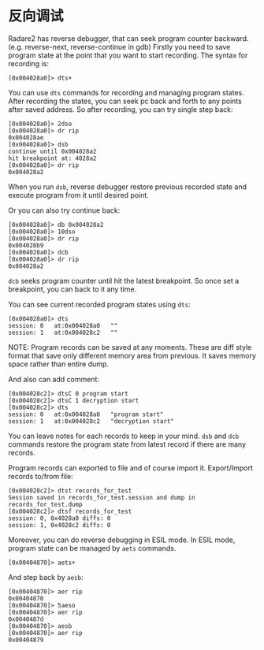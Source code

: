 # 反向调试

Radare2 has reverse debugger, that can seek program counter backward. \(e.g. reverse-next, reverse-continue in gdb\) Firstly you need to save program state at the point that you want to start recording. The syntax for recording is:

```text
[0x004028a0]> dts+
```

You can use `dts` commands for recording and managing program states. After recording the states, you can seek pc back and forth to any points after saved address. So after recording, you can try single step back:

```text
[0x004028a0]> 2dso
[0x004028a0]> dr rip
0x004028ae
[0x004028a0]> dsb
continue until 0x004028a2
hit breakpoint at: 4028a2
[0x004028a0]> dr rip
0x004028a2
```

When you run `dsb`, reverse debugger restore previous recorded state and execute program from it until desired point.

Or you can also try continue back:

```text
[0x004028a0]> db 0x004028a2
[0x004028a0]> 10dso
[0x004028a0]> dr rip
0x004028b9
[0x004028a0]> dcb
[0x004028a0]> dr rip
0x004028a2
```

`dcb` seeks program counter until hit the latest breakpoint. So once set a breakpoint, you can back to it any time.

You can see current recorded program states using `dts`:

```text
[0x004028a0]> dts
session: 0   at:0x004028a0   ""
session: 1   at:0x004028c2   ""
```

NOTE: Program records can be saved at any moments. These are diff style format that save only different memory area from previous. It saves memory space rather than entire dump.

And also can add comment:

```text
[0x004028c2]> dtsC 0 program start
[0x004028c2]> dtsC 1 decryption start
[0x004028c2]> dts
session: 0   at:0x004028a0   "program start"
session: 1   at:0x004028c2   "decryption start"
```

You can leave notes for each records to keep in your mind. `dsb` and `dcb` commands restore the program state from latest record if there are many records.

Program records can exported to file and of course import it. Export/Import records to/from file:

```text
[0x004028c2]> dtst records_for_test
Session saved in records_for_test.session and dump in records_for_test.dump
[0x004028c2]> dtsf records_for_test
session: 0, 0x4028a0 diffs: 0
session: 1, 0x4028c2 diffs: 0
```

Moreover, you can do reverse debugging in ESIL mode. In ESIL mode, program state can be managed by `aets` commands.

```text
[0x00404870]> aets+
```

And step back by `aesb`:

```text
[0x00404870]> aer rip
0x00404870
[0x00404870]> 5aeso
[0x00404870]> aer rip
0x0040487d
[0x00404870]> aesb
[0x00404870]> aer rip
0x00404879
```

